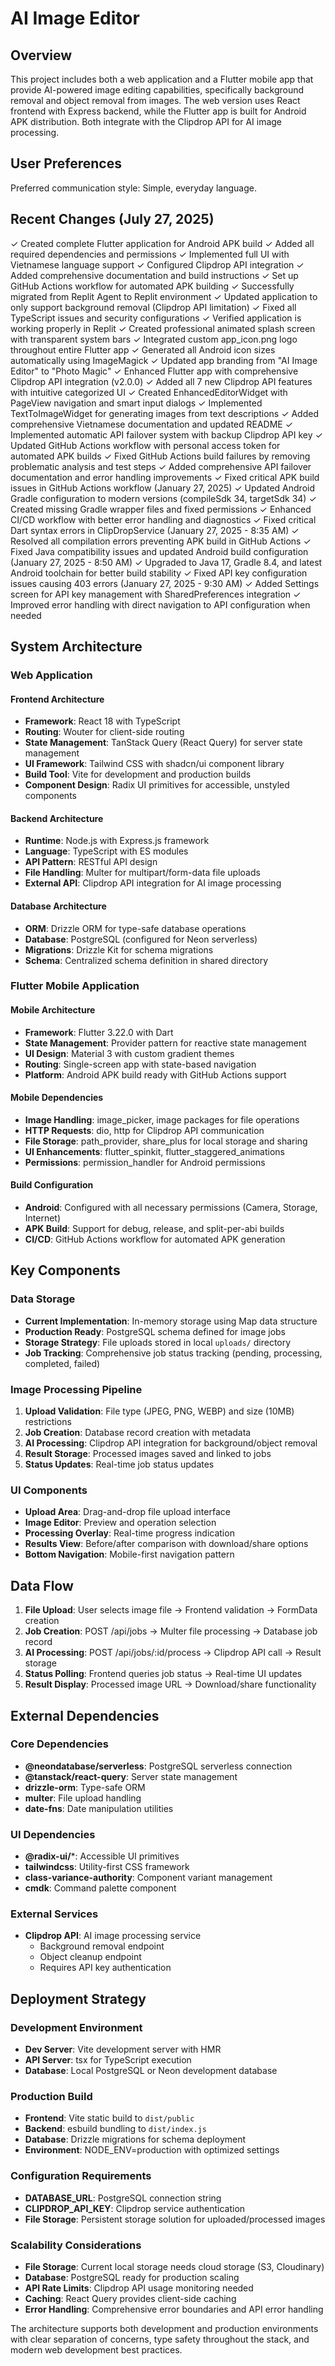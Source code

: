 # AI Image Editor

## Overview

This project includes both a web application and a Flutter mobile app that provide AI-powered image editing capabilities, specifically background removal and object removal from images. The web version uses React frontend with Express backend, while the Flutter app is built for Android APK distribution. Both integrate with the Clipdrop API for AI image processing.

## User Preferences

Preferred communication style: Simple, everyday language.

## Recent Changes (July 27, 2025)

✓ Created complete Flutter application for Android APK build
✓ Added all required dependencies and permissions
✓ Implemented full UI with Vietnamese language support
✓ Configured Clipdrop API integration
✓ Added comprehensive documentation and build instructions
✓ Set up GitHub Actions workflow for automated APK building
✓ Successfully migrated from Replit Agent to Replit environment
✓ Updated application to only support background removal (Clipdrop API limitation)
✓ Fixed all TypeScript issues and security configurations
✓ Verified application is working properly in Replit
✓ Created professional animated splash screen with transparent system bars
✓ Integrated custom app_icon.png logo throughout entire Flutter app
✓ Generated all Android icon sizes automatically using ImageMagick
✓ Updated app branding from "AI Image Editor" to "Photo Magic"
✓ Enhanced Flutter app with comprehensive Clipdrop API integration (v2.0.0)
✓ Added all 7 new Clipdrop API features with intuitive categorized UI
✓ Created EnhancedEditorWidget with PageView navigation and smart input dialogs
✓ Implemented TextToImageWidget for generating images from text descriptions
✓ Added comprehensive Vietnamese documentation and updated README
✓ Implemented automatic API failover system with backup Clipdrop API key
✓ Updated GitHub Actions workflow with personal access token for automated APK builds
✓ Fixed GitHub Actions build failures by removing problematic analysis and test steps
✓ Added comprehensive API failover documentation and error handling improvements
✓ Fixed critical APK build issues in GitHub Actions workflow (January 27, 2025)
✓ Updated Android Gradle configuration to modern versions (compileSdk 34, targetSdk 34)
✓ Created missing Gradle wrapper files and fixed permissions
✓ Enhanced CI/CD workflow with better error handling and diagnostics
✓ Fixed critical Dart syntax errors in ClipDropService (January 27, 2025 - 8:35 AM)
✓ Resolved all compilation errors preventing APK build in GitHub Actions
✓ Fixed Java compatibility issues and updated Android build configuration (January 27, 2025 - 8:50 AM)
✓ Upgraded to Java 17, Gradle 8.4, and latest Android toolchain for better build stability
✓ Fixed API key configuration issues causing 403 errors (January 27, 2025 - 9:30 AM)
✓ Added Settings screen for API key management with SharedPreferences integration
✓ Improved error handling with direct navigation to API configuration when needed

## System Architecture

### Web Application
#### Frontend Architecture
- **Framework**: React 18 with TypeScript
- **Routing**: Wouter for client-side routing
- **State Management**: TanStack Query (React Query) for server state management
- **UI Framework**: Tailwind CSS with shadcn/ui component library
- **Build Tool**: Vite for development and production builds
- **Component Design**: Radix UI primitives for accessible, unstyled components

#### Backend Architecture
- **Runtime**: Node.js with Express.js framework
- **Language**: TypeScript with ES modules
- **API Pattern**: RESTful API design
- **File Handling**: Multer for multipart/form-data file uploads
- **External API**: Clipdrop API integration for AI image processing

#### Database Architecture
- **ORM**: Drizzle ORM for type-safe database operations
- **Database**: PostgreSQL (configured for Neon serverless)
- **Migrations**: Drizzle Kit for schema migrations
- **Schema**: Centralized schema definition in shared directory

### Flutter Mobile Application
#### Mobile Architecture
- **Framework**: Flutter 3.22.0 with Dart
- **State Management**: Provider pattern for reactive state management
- **UI Design**: Material 3 with custom gradient themes
- **Routing**: Single-screen app with state-based navigation
- **Platform**: Android APK build ready with GitHub Actions support

#### Mobile Dependencies
- **Image Handling**: image_picker, image packages for file operations
- **HTTP Requests**: dio, http for Clipdrop API communication
- **File Storage**: path_provider, share_plus for local storage and sharing
- **UI Enhancements**: flutter_spinkit, flutter_staggered_animations
- **Permissions**: permission_handler for Android permissions

#### Build Configuration
- **Android**: Configured with all necessary permissions (Camera, Storage, Internet)
- **APK Build**: Support for debug, release, and split-per-abi builds
- **CI/CD**: GitHub Actions workflow for automated APK generation

## Key Components

### Data Storage
- **Current Implementation**: In-memory storage using Map data structure
- **Production Ready**: PostgreSQL schema defined for image jobs
- **Storage Strategy**: File uploads stored in local `uploads/` directory
- **Job Tracking**: Comprehensive job status tracking (pending, processing, completed, failed)

### Image Processing Pipeline
1. **Upload Validation**: File type (JPEG, PNG, WEBP) and size (10MB) restrictions
2. **Job Creation**: Database record creation with metadata
3. **AI Processing**: Clipdrop API integration for background/object removal
4. **Result Storage**: Processed images saved and linked to jobs
5. **Status Updates**: Real-time job status updates

### UI Components
- **Upload Area**: Drag-and-drop file upload interface
- **Image Editor**: Preview and operation selection
- **Processing Overlay**: Real-time progress indication
- **Results View**: Before/after comparison with download/share options
- **Bottom Navigation**: Mobile-first navigation pattern

## Data Flow

1. **File Upload**: User selects image file → Frontend validation → FormData creation
2. **Job Creation**: POST /api/jobs → Multer file processing → Database job record
3. **AI Processing**: POST /api/jobs/:id/process → Clipdrop API call → Result storage
4. **Status Polling**: Frontend queries job status → Real-time UI updates
5. **Result Display**: Processed image URL → Download/share functionality

## External Dependencies

### Core Dependencies
- **@neondatabase/serverless**: PostgreSQL serverless connection
- **@tanstack/react-query**: Server state management
- **drizzle-orm**: Type-safe ORM
- **multer**: File upload handling
- **date-fns**: Date manipulation utilities

### UI Dependencies
- **@radix-ui/***: Accessible UI primitives
- **tailwindcss**: Utility-first CSS framework
- **class-variance-authority**: Component variant management
- **cmdk**: Command palette component

### External Services
- **Clipdrop API**: AI image processing service
  - Background removal endpoint
  - Object cleanup endpoint
  - Requires API key authentication

## Deployment Strategy

### Development Environment
- **Dev Server**: Vite development server with HMR
- **API Server**: tsx for TypeScript execution
- **Database**: Local PostgreSQL or Neon development database

### Production Build
- **Frontend**: Vite static build to `dist/public`
- **Backend**: esbuild bundling to `dist/index.js`
- **Database**: Drizzle migrations for schema deployment
- **Environment**: NODE_ENV=production with optimized settings

### Configuration Requirements
- **DATABASE_URL**: PostgreSQL connection string
- **CLIPDROP_API_KEY**: Clipdrop service authentication
- **File Storage**: Persistent storage solution for uploaded/processed images

### Scalability Considerations
- **File Storage**: Current local storage needs cloud storage (S3, Cloudinary)
- **Database**: PostgreSQL ready for production scaling
- **API Rate Limits**: Clipdrop API usage monitoring needed
- **Caching**: React Query provides client-side caching
- **Error Handling**: Comprehensive error boundaries and API error handling

The architecture supports both development and production environments with clear separation of concerns, type safety throughout the stack, and modern web development best practices.